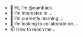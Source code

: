 - 👋 Hi, I’m @damback
- 👀 I’m interested in ...
- 🌱 I’m currently learning ...
- 💞️ I’m looking to collaborate on ...
- 📫 How to reach me ...

<!---
damback/damback is a ✨ special ✨ repository because its `README.md` (this file) appears on your GitHub profile.
You can click the Preview link to take a look at your changes.
--->
